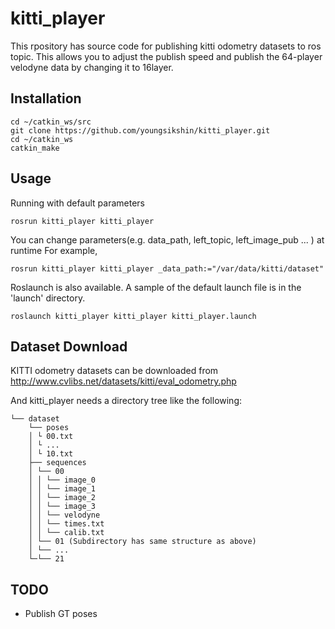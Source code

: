 # kitti_player

This rpository has source code for publishing kitti odometry datasets to ros topic. This allows you to adjust the publish speed and publish the 64-player velodyne data by changing it to 16layer.

## Installation

```
cd ~/catkin_ws/src
git clone https://github.com/youngsikshin/kitti_player.git
cd ~/catkin_ws
catkin_make
```

## Usage

Running with default parameters

```
rosrun kitti_player kitti_player
```

You can change parameters(e.g. data_path, left_topic, left_image_pub ... ) at runtime
For example, 

```
rosrun kitti_player kitti_player _data_path:="/var/data/kitti/dataset"
```

Roslaunch is also available. A sample of the default launch file is in the 'launch' directory.

```
roslaunch kitti_player kitti_player kitti_player.launch
```

## Dataset Download

KITTI odometry datasets can be downloaded from http://www.cvlibs.net/datasets/kitti/eval_odometry.php

And kitti_player needs a directory tree like the following: 
```
└── dataset
    └── poses
    │ └ 00.txt
    │ └ ...
    │ └ 10.txt
    ├── sequences
    │ └── 00
    │ │ └── image_0
    │ │ └── image_1
    │ │ └── image_2
    │ │ └── image_3
    │ │ └── velodyne
    │ │ └── times.txt
    │ │ └── calib.txt
    │ └── 01 (Subdirectory has same structure as above)
    │ └── ...
    └─└── 21
```

## TODO

* Publish GT poses


